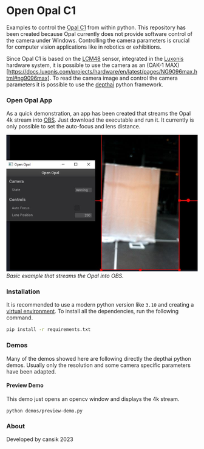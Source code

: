 # Open Opal C1

Examples to control the [Opal C1](https://opalcamera.com/) from within python. This repository has been created because
Opal currently does not provide software control of the camera under Windows. Controlling the camera parameters is
crucial for computer vision applications like in robotics or exhibitions.

Since Opal C1 is based on
the [LCM48](https://docs.luxonis.com/projects/hardware/en/latest/pages/articles/sensors/imx582.html) sensor, integrated
in the [Luxonis](https://www.luxonis.com/) hardware system, it is possible to use the camera as an (OAK-1
MAX)[https://docs.luxonis.com/projects/hardware/en/latest/pages/NG9096max.html#ng9096max]. To read the camera image and
control the camera parameters it is possible to use the [depthai](https://docs.luxonis.com/en/latest/) python framework.

### Open Opal App

As a quick demonstration, an app has been created that streams the Opal 4k stream into [OBS](https://obsproject.com/).
Just download the executable and run it. It currently is only possible to set the auto-focus and lens distance.

![Demo](assets/demo.jpg)
*Basic example that streams the Opal into OBS.*

### Installation

It is recommended to use a modern python version like `3.10` and creating
a [virtual environment](https://docs.python.org/3/library/venv.html). To install all the dependencies, run the following
command.

```bash
pip install -r requirements.txt
```

### Demos

Many of the demos showed here are following directly the depthai python demos. Usually only the resolution and some
camera specific parameters have been adapted.

#### Preview Demo

This demo just opens an opencv window and displays the 4k stream.

```
python demos/preview-demo.py
```

### About

Developed by cansik 2023